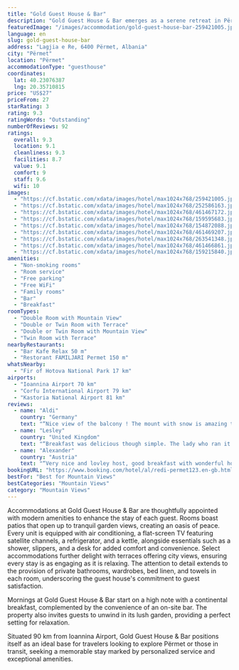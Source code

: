 ```yaml
---
title: "Gold Guest House & Bar"
description: "Gold Guest House & Bar emerges as a serene retreat in Përmet, offering guests a unique blend of comfort and convenience with its mountain views, complimentary WiFi, and private parking."
featuredImage: "/images/accommodation/gold-guest-house-bar-259421005.jpg"
language: en
slug: gold-guest-house-bar
address: "Lagjia e Re, 6400 Përmet, Albania"
city: "Përmet"
location: "Përmet"
accommodationType: "guesthouse"
coordinates:
  lat: 40.23076387
  lng: 20.35710815
price: "US$27"
priceFrom: 27
starRating: 3
rating: 9.3
ratingWords: "Outstanding"
numberOfReviews: 92
ratings:
  overall: 9.3
  location: 9.1
  cleanliness: 9.3
  facilities: 8.7
  value: 9.1
  comfort: 9
  staff: 9.6
  wifi: 10
images:
  - "https://cf.bstatic.com/xdata/images/hotel/max1024x768/259421005.jpg?k=d23bcae68af14031c1010617dc4ff225c94f958587ba037ae68514a7dbc63016&o=&hp=1"
  - "https://cf.bstatic.com/xdata/images/hotel/max1024x768/252586163.jpg?k=b53af7944e97c2b951b5cf2746ef9577189c977208a94b876f9cc72422a6dcbb&o=&hp=1"
  - "https://cf.bstatic.com/xdata/images/hotel/max1024x768/461467172.jpg?k=bb63f81b9dc4036e8b1c01f468a820d1d4e628c8c4d7bdce886395dee07f3c03&o=&hp=1"
  - "https://cf.bstatic.com/xdata/images/hotel/max1024x768/159595683.jpg?k=e835b32124f974d5607d49df45784ef954a28726048d9de9e4808a1223382880&o=&hp=1"
  - "https://cf.bstatic.com/xdata/images/hotel/max1024x768/154872088.jpg?k=46e79cf6a081da7f7e88ff0e91a87eaeb2de7d5dc3cfbd252937dd2244e73e71&o=&hp=1"
  - "https://cf.bstatic.com/xdata/images/hotel/max1024x768/461469207.jpg?k=37a1bc2259a682430dc1a2905358341f3ae96c422c46d29f93c03f7db4a1ce70&o=&hp=1"
  - "https://cf.bstatic.com/xdata/images/hotel/max1024x768/263541348.jpg?k=20650345546afe786134bdd6986b7368b8ad766f1e05745f3d658598298579f9&o=&hp=1"
  - "https://cf.bstatic.com/xdata/images/hotel/max1024x768/461466861.jpg?k=68a1b9151daa4dc39559e484fca48bac2a0b9c0a5281ff97b000d5f20ab770d3&o=&hp=1"
  - "https://cf.bstatic.com/xdata/images/hotel/max1024x768/159215840.jpg?k=bb82dda09618dde82a76f17da37f8e1858995dd0d088ba461b86995326a99f47&o=&hp=1"
amenities:
  - "Non-smoking rooms"
  - "Room service"
  - "Free parking"
  - "Free WiFi"
  - "Family rooms"
  - "Bar"
  - "Breakfast"
roomTypes:
  - "Double Room with Mountain View"
  - "Double or Twin Room with Terrace"
  - "Double or Twin Room with Mountain View"
  - "Twin Room with Terrace"
nearbyRestaurants:
  - "Bar Kafe Relax 50 m"
  - "Restorant FAMILJARI Permet 150 m"
whatsNearby:
  - "Fir of Hotova National Park 17 km"
airports:
  - "Ioannina Airport 70 km"
  - "Corfu International Airport 79 km"
  - "Kastoria National Airport 81 km"
reviews:
  - name: "Aldi"
    country: "Germany"
    text: "“Nice view of the balcony ! The mount with snow is amazing to see :) . The location is very quiet and near if the center city , hight recommended !”"
  - name: "Lesley"
    country: "United Kingdom"
    text: "“Breakfast was delicious though simple. The lady who ran it was so lovely.”"
  - name: "Alexander"
    country: "Austria"
    text: "“Very nice and lovley host, good breakfast with wonderful homemade jam”"
bookingURL: "https://www.booking.com/hotel/al/redi-permet123.en-gb.html?aid=8035640"
bestFor: "Best for Mountain Views"
bestCategories: "Mountain Views"
category: "Mountain Views"
---
```


Accommodations at Gold Guest House & Bar are thoughtfully appointed with modern amenities to enhance the stay of each guest. Rooms boast patios that open up to tranquil garden views, creating an oasis of peace. Every unit is equipped with air conditioning, a flat-screen TV featuring satellite channels, a refrigerator, and a kettle, alongside essentials such as a shower, slippers, and a desk for added comfort and convenience. Select accommodations further delight with terraces offering city views, ensuring every stay is as engaging as it is relaxing. The attention to detail extends to the provision of private bathrooms, wardrobes, bed linen, and towels in each room, underscoring the guest house's commitment to guest satisfaction.

Mornings at Gold Guest House & Bar start on a high note with a continental breakfast, complemented by the convenience of an on-site bar. The property also invites guests to unwind in its lush garden, providing a perfect setting for relaxation.

Situated 90 km from Ioannina Airport, Gold Guest House & Bar positions itself as an ideal base for travelers looking to explore Përmet or those in transit, seeking a memorable stay marked by personalized service and exceptional amenities.